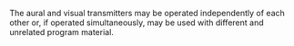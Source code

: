 The aural and visual transmitters may be operated independently of each other or, if operated simultaneously, may be used with different and unrelated program material.

